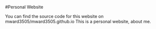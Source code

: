 #Personal Website

You can find the source code for this website on mward3505/mward3505.github.io 
This is a personal website, about me.
